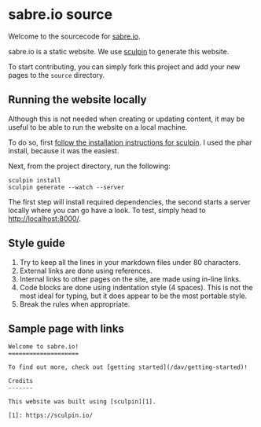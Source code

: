 sabre.io source
===============

Welcome to the sourcecode for [sabre.io][1].

sabre.io is a static website. We use [sculpin][2] to generate this website.

To start contributing, you can simply fork this project and add your new pages
to the `source` directory.

Running the website locally
---------------------------

Although this is not needed when creating or updating content, it may be
useful to be able to run the website on a local machine.

To do so, first [follow the installation instructions for sculpin][3].
I used the phar install, because it was the easiest.

Next, from the project directory, run the following:

    sculpin install
    sculpin generate --watch --server

The first step will install required dependencies, the second starts a server
locally where you can go have a look. To test, simply head to
<http://localhost:8000/>.

Style guide
-----------

1. Try to keep all the lines in your markdown files under 80 characters.
2. External links are done using references.
3. Internal links to other pages on the site, are made using in-line links.
4. Code blocks are done using indentation style (4 spaces). This is not the
   most ideal for typing, but it does appear to be the most portable style.
5. Break the rules when appropriate.

Sample page with links
----------------------

    Welcome to sabre.io!
    ====================

    To find out more, check out [getting started](/dav/getting-started)!

    Credits
    -------

    This website was built using [sculpin][1].

    [1]: https://sculpin.io/


[1]: http://sabre.io/
[2]: http://sculpin.io/
[3]: https://sculpin.io/download/
